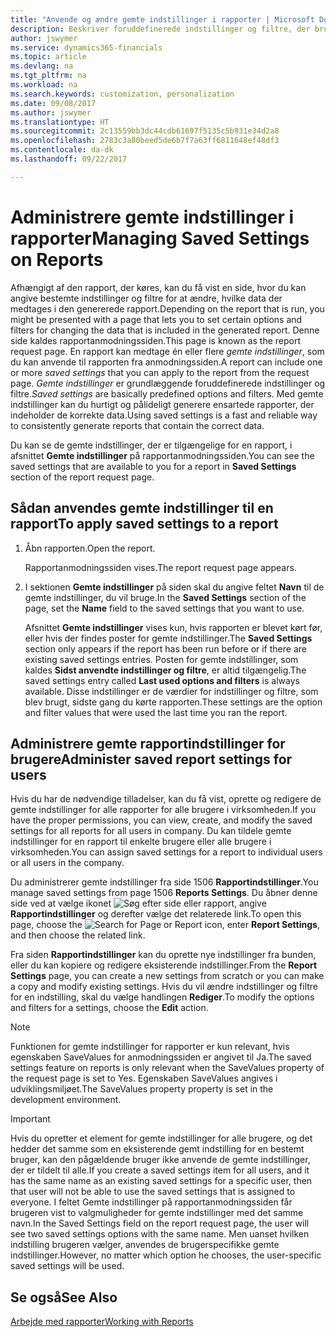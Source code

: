 ```yaml
---
title: "Anvende og ændre gemte indstillinger i rapporter | Microsoft Docs"
description: Beskriver foruddefinerede indstillinger og filtre, der bruges til at tilpasse en rapport og til at generere de korrekte data.
author: jswymer
ms.service: dynamics365-financials
ms.topic: article
ms.devlang: na
ms.tgt_pltfrm: na
ms.workload: na
ms.search.keywords: customization, personalization
ms.date: 09/08/2017
ms.author: jswymer
ms.translationtype: HT
ms.sourcegitcommit: 2c13559bb3dc44cdb61697f5135c5b931e34d2a8
ms.openlocfilehash: 2783c3a80beed5de6b7f7a63ff6811648ef48df3
ms.contentlocale: da-dk
ms.lasthandoff: 09/22/2017

---
```

# <a name="managing-saved-settings-on-reports"></a><span data-ttu-id="a55ac-103">Administrere gemte indstillinger i rapporter</span><span class="sxs-lookup"><span data-stu-id="a55ac-103">Managing Saved Settings on Reports</span></span>
<span data-ttu-id="a55ac-104">Afhængigt af den rapport, der køres, kan du få vist en side, hvor du kan angive bestemte indstillinger og filtre for at ændre, hvilke data der medtages i den genererede rapport.</span><span class="sxs-lookup"><span data-stu-id="a55ac-104">Depending on the report that is run, you might be presented with a page that lets you to set certain options and filters for changing the data that is included in the generated report.</span></span> <span data-ttu-id="a55ac-105">Denne side kaldes rapportanmodningssiden.</span><span class="sxs-lookup"><span data-stu-id="a55ac-105">This page is known as the report request page.</span></span> <span data-ttu-id="a55ac-106">En rapport kan medtage én eller flere *gemte indstillinger*, som du kan anvende til rapporten fra anmodningssiden.</span><span class="sxs-lookup"><span data-stu-id="a55ac-106">A report can include one or more *saved settings* that you can apply to the report from the request page.</span></span> <span data-ttu-id="a55ac-107">*Gemte indstillinger* er grundlæggende foruddefinerede indstillinger og filtre.</span><span class="sxs-lookup"><span data-stu-id="a55ac-107">*Saved settings* are basically predefined options and filters.</span></span> <span data-ttu-id="a55ac-108">Med gemte indstillinger kan du hurtigt og pålideligt generere ensartede rapporter, der indeholder de korrekte data.</span><span class="sxs-lookup"><span data-stu-id="a55ac-108">Using saved settings is a fast and reliable way to consistently generate reports that contain the correct data.</span></span>

<span data-ttu-id="a55ac-109">Du kan se de gemte indstillinger, der er tilgængelige for en rapport, i afsnittet **Gemte indstillinger** på rapportanmodningssiden.</span><span class="sxs-lookup"><span data-stu-id="a55ac-109">You can see the saved settings that are available to you for a report in **Saved Settings** section of the report request page.</span></span>  

## <a name="to-apply-saved-settings-to-a-report"></a><span data-ttu-id="a55ac-110">Sådan anvendes gemte indstillinger til en rapport</span><span class="sxs-lookup"><span data-stu-id="a55ac-110">To apply saved settings to a report</span></span>
1. <span data-ttu-id="a55ac-111">Åbn rapporten.</span><span class="sxs-lookup"><span data-stu-id="a55ac-111">Open the report.</span></span>

   <span data-ttu-id="a55ac-112">Rapportanmodningssiden vises.</span><span class="sxs-lookup"><span data-stu-id="a55ac-112">The report request page appears.</span></span>    
2. <span data-ttu-id="a55ac-113">I sektionen **Gemte indstillinger** på siden skal du angive feltet **Navn** til de gemte indstillinger, du vil bruge.</span><span class="sxs-lookup"><span data-stu-id="a55ac-113">In the **Saved Settings** section of the page, set the **Name** field  to the saved settings that you want to use.</span></span>

   <span data-ttu-id="a55ac-114">Afsnittet **Gemte indstillinger** vises kun, hvis rapporten er blevet kørt før, eller hvis der findes poster for gemte indstillinger.</span><span class="sxs-lookup"><span data-stu-id="a55ac-114">The **Saved Settings** section only appears if the report has been run before or if there are existing saved settings entries.</span></span> <span data-ttu-id="a55ac-115">Posten for gemte indstillinger, som kaldes **Sidst anvendte indstillinger og filtre**, er altid tilgængelig.</span><span class="sxs-lookup"><span data-stu-id="a55ac-115">The saved settings entry called **Last used options and filters** is always available.</span></span> <span data-ttu-id="a55ac-116">Disse indstillinger er de værdier for indstillinger og filtre, som blev brugt, sidste gang du kørte rapporten.</span><span class="sxs-lookup"><span data-stu-id="a55ac-116">These settings are the option and filter values that were used the last time you ran the report.</span></span>

## <a name="administer-saved-report-settings-for-users"></a><span data-ttu-id="a55ac-117">Administrere gemte rapportindstillinger for brugere</span><span class="sxs-lookup"><span data-stu-id="a55ac-117">Administer saved report settings for users</span></span>
<span data-ttu-id="a55ac-118">Hvis du har de nødvendige tilladelser, kan du få vist, oprette og redigere de gemte indstillinger for alle rapporter for alle brugere i virksomheden.</span><span class="sxs-lookup"><span data-stu-id="a55ac-118">If you have the proper permissions, you can view, create, and modify the saved settings for all reports for all users in company.</span></span> <span data-ttu-id="a55ac-119">Du kan tildele gemte indstillinger for en rapport til enkelte brugere eller alle brugere i virksomheden.</span><span class="sxs-lookup"><span data-stu-id="a55ac-119">You can assign saved settings for a report to individual users or all users in the company.</span></span>

<span data-ttu-id="a55ac-120">Du administrerer gemte indstillinger fra side 1506 **Rapportindstillinger**.</span><span class="sxs-lookup"><span data-stu-id="a55ac-120">You manage saved settings from page 1506 **Reports Settings**.</span></span> <span data-ttu-id="a55ac-121">Du åbner denne side ved at vælge ikonet ![Søg efter side eller rapport](media/ui-search/search_small.png "Ikonet Søg efter side eller rapport"), angive **Rapportindstillinger** og derefter vælge det relaterede link.</span><span class="sxs-lookup"><span data-stu-id="a55ac-121">To open this page, choose the ![Search for Page or Report](media/ui-search/search_small.png "Search for Page or Report icon") icon, enter **Report Settings**, and then choose the related link.</span></span>

<span data-ttu-id="a55ac-122">Fra siden **Rapportindstillinger** kan du oprette nye indstillinger fra bunden, eller du kan kopiere og redigere eksisterende indstillinger.</span><span class="sxs-lookup"><span data-stu-id="a55ac-122">From the **Report Settings** page, you can create a new settings from scratch or you can make a copy and modify existing settings.</span></span> <span data-ttu-id="a55ac-123">Hvis du vil ændre indstillinger og filtre for en indstilling, skal du vælge handlingen **Rediger**.</span><span class="sxs-lookup"><span data-stu-id="a55ac-123">To modify the options and filters for a settings, choose the **Edit** action.</span></span>

> [!NOTE]
> <span data-ttu-id="a55ac-124">Funktionen for gemte indstillinger for rapporter er kun relevant, hvis egenskaben SaveValues for anmodningssiden er angivet til Ja.</span><span class="sxs-lookup"><span data-stu-id="a55ac-124">The saved settings feature on reports is only relevant when the SaveValues property of the request page is set to Yes.</span></span> <span data-ttu-id="a55ac-125">Egenskaben SaveValues angives i udviklingsmiljøet.</span><span class="sxs-lookup"><span data-stu-id="a55ac-125">The SaveValues property property is set in the development environment.</span></span>  

> [!Important]
> <span data-ttu-id="a55ac-126">Hvis du opretter et element for gemte indstillinger for alle brugere, og det hedder det samme som en eksisterende gemt indstilling for en bestemt bruger, kan den pågældende bruger ikke anvende de gemte indstillinger, der er tildelt til alle.</span><span class="sxs-lookup"><span data-stu-id="a55ac-126">If you create a saved settings item for all users, and it has the same name as an existing saved settings for a specific user, then that user will not be able to use the saved settings that is assigned to everyone.</span></span>  <span data-ttu-id="a55ac-127">I feltet Gemte indstillinger på rapportanmodningssiden får brugeren vist to valgmuligheder for gemte indstillinger med det samme navn.</span><span class="sxs-lookup"><span data-stu-id="a55ac-127">In the Saved Settings field on the report request page, the user will see two saved settings options with the same name.</span></span> <span data-ttu-id="a55ac-128">Men uanset hvilken indstilling brugeren vælger, anvendes de brugerspecifikke gemte indstillinger.</span><span class="sxs-lookup"><span data-stu-id="a55ac-128">However, no matter which option he chooses, the user-specific saved settings will be used.</span></span>

## <a name="see-also"></a><span data-ttu-id="a55ac-129">Se også</span><span class="sxs-lookup"><span data-stu-id="a55ac-129">See Also</span></span>
[<span data-ttu-id="a55ac-130">Arbejde med rapporter</span><span class="sxs-lookup"><span data-stu-id="a55ac-130">Working with Reports</span></span>](ui-work-report.md)  

